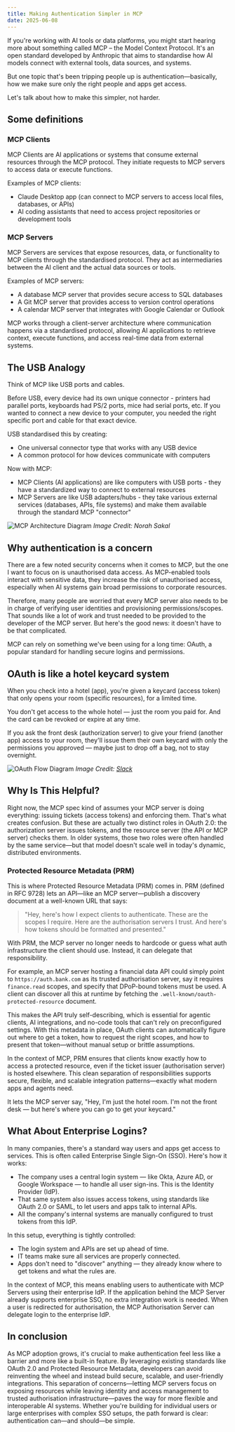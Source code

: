 ```yaml
---
title: Making Authentication Simpler in MCP
date: 2025-06-08
---
```



If you're working with AI tools or data platforms, you might start hearing more about something called MCP – the Model Context Protocol. It's an open standard developed by Anthropic that aims to standardise how AI models connect with external tools, data sources, and systems.

But one topic that's been tripping people up is authentication—basically, how we make sure only the right people and apps get access.

Let's talk about how to make this simpler, not harder.

## Some definitions

### MCP Clients
MCP Clients are AI applications or systems that consume external resources through the MCP protocol. They initiate requests to MCP servers to access data or execute functions.

Examples of MCP clients:
* Claude Desktop app (can connect to MCP servers to access local files, databases, or APIs)
* AI coding assistants that need to access project repositories or development tools

### MCP Servers
MCP Servers are services that expose resources, data, or functionality to MCP clients through the standardised protocol. They act as intermediaries between the AI client and the actual data sources or tools.

Examples of MCP servers:
* A database MCP server that provides secure access to SQL databases
* A Git MCP server that provides access to version control operations
* A calendar MCP server that integrates with Google Calendar or Outlook

MCP works through a client-server architecture where communication happens via a standardised protocol, allowing AI applications to retrieve context, execute functions, and access real-time data from external systems.

## The USB Analogy

Think of MCP like USB ports and cables.

Before USB, every device had its own unique connector - printers had parallel ports, keyboards had PS/2 ports, mice had serial ports, etc. If you wanted to connect a new device to your computer, you needed the right specific port and cable for that exact device.

USB standardised this by creating:
* One universal connector type that works with any USB device
* A common protocol for how devices communicate with computers

Now with MCP:
* MCP Clients (AI applications) are like computers with USB ports - they have a standardized way to connect to external resources
* MCP Servers are like USB adapters/hubs - they take various external services (databases, APIs, file systems) and make them available through the standard MCP "connector"

![MCP Architecture Diagram](https://composio.dev/wp-content/uploads/2025/03/Noah-MCP.png)
*Image Credit: Norah Sakal*

## Why authentication is a concern

There are a few noted security concerns when it comes to MCP, but the one I want to focus on is unauthorised data access. As MCP-enabled tools interact with sensitive data, they increase the risk of unauthorised access, especially when AI systems gain broad permissions to corporate resources.

Therefore, many people are worried that every MCP server also needs to be in charge of verifying user identities and provisioning permissions/scopes. That sounds like a lot of work and trust needed to be provided to the developer of the MCP server. But here's the good news: it doesn't have to be that complicated.

MCP can rely on something we've been using for a long time: OAuth, a popular standard for handling secure logins and permissions.

## OAuth is like a hotel keycard system

When you check into a hotel (app), you're given a keycard (access token) that only opens your room (specific resources), for a limited time.

You don't get access to the whole hotel — just the room you paid for. And the card can be revoked or expire at any time.

If you ask the front desk (authorization server) to give your friend (another app) access to your room, they'll issue them their own keycard with only the permissions you approved — maybe just to drop off a bag, not to stay overnight.

![OAuth Flow Diagram](https://a.slack-edge.com/fbd3c/img/api/articles/oauth_scopes_tutorial/slack_oauth_flow_diagram.png)
*Image Credit: [Slack](https://api.slack.com/legacy/oauth)*

## Why Is This Helpful?

Right now, the MCP spec kind of assumes your MCP server is doing everything: issuing tickets (access tokens) and enforcing them. That's what creates confusion. But these are actually two distinct roles in OAuth 2.0: the authorization server issues tokens, and the resource server (the API or MCP server) checks them. In older systems, those two roles were often handled by the same service—but that model doesn't scale well in today's dynamic, distributed environments.

### Protected Resource Metadata (PRM)

This is where Protected Resource Metadata (PRM) comes in. PRM (defined in RFC 9728) lets an API—like an MCP server—publish a discovery document at a well-known URL that says:

> "Hey, here's how I expect clients to authenticate. These are the scopes I require. Here are the authorisation servers I trust. And here's how tokens should be formatted and presented."

With PRM, the MCP server no longer needs to hardcode or guess what auth infrastructure the client should use. Instead, it can delegate that responsibility. 

For example, an MCP server hosting a financial data API could simply point to `https://auth.bank.com` as its trusted authorisation server, say it requires `finance.read` scopes, and specify that DPoP-bound tokens must be used. A client can discover all this at runtime by fetching the `.well-known/oauth-protected-resource` document.

This makes the API truly self-describing, which is essential for agentic clients, AI integrations, and no-code tools that can't rely on preconfigured settings. With this metadata in place, OAuth clients can automatically figure out where to get a token, how to request the right scopes, and how to present that token—without manual setup or brittle assumptions.

In the context of MCP, PRM ensures that clients know exactly how to access a protected resource, even if the ticket issuer (authorisation server) is hosted elsewhere. This clean separation of responsibilities supports secure, flexible, and scalable integration patterns—exactly what modern apps and agents need.

It lets the MCP server say, "Hey, I'm just the hotel room. I'm not the front desk — but here's where you can go to get your keycard."

## What About Enterprise Logins?

In many companies, there's a standard way users and apps get access to services. This is often called Enterprise Single Sign-On (SSO). Here's how it works:

* The company uses a central login system — like Okta, Azure AD, or Google Workspace — to handle all user sign-ins. This is the Identity Provider (IdP).
* That same system also issues access tokens, using standards like OAuth 2.0 or SAML, to let users and apps talk to internal APIs.
* All the company's internal systems are manually configured to trust tokens from this IdP.

In this setup, everything is tightly controlled:
* The login system and APIs are set up ahead of time.
* IT teams make sure all services are properly connected.
* Apps don't need to "discover" anything — they already know where to get tokens and what the rules are.

In the context of MCP, this means enabling users to authenticate with MCP Servers using their enterprise IdP. If the application behind the MCP Server already supports enterprise SSO, no extra integration work is needed. When a user is redirected for authorisation, the MCP Authorisation Server can delegate login to the enterprise IdP.

## In conclusion

As MCP adoption grows, it's crucial to make authentication feel less like a barrier and more like a built-in feature. By leveraging existing standards like OAuth 2.0 and Protected Resource Metadata, developers can avoid reinventing the wheel and instead build secure, scalable, and user-friendly integrations. This separation of concerns—letting MCP servers focus on exposing resources while leaving identity and access management to trusted authorisation infrastructure—paves the way for more flexible and interoperable AI systems. Whether you're building for individual users or large enterprises with complex SSO setups, the path forward is clear: authentication can—and should—be simple.

